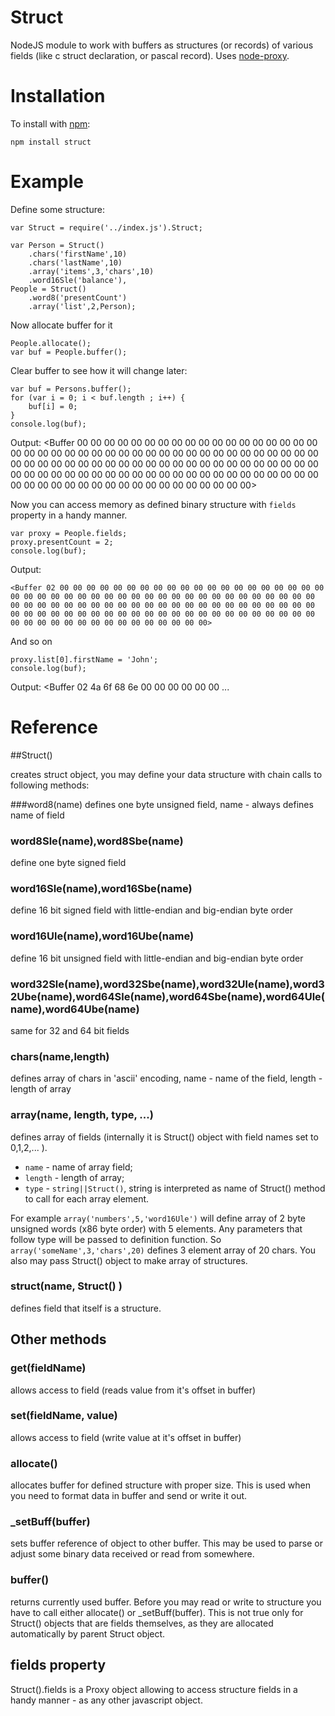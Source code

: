 Struct
======
NodeJS module to work with buffers as structures (or records) of various fields (like c struct declaration, or pascal record).
Uses [node-proxy](https://github.com/samshull/node-proxy).

Installation
============

To install with [npm](http://github.com/isaacs/npm):
 
    npm install struct
    

Example
=======

Define some structure: 

	var Struct = require('../index.js').Struct;
 
	var Person = Struct()
		.chars('firstName',10)
		.chars('lastName',10)
		.array('items',3,'chars',10)
		.word16Sle('balance'),
	People = Struct()
		.word8('presentCount')
		.array('list',2,Person);
		
Now allocate buffer for it
	
	People.allocate();
	var buf = People.buffer();
	
Clear buffer to see how it will change later:
	
	var buf = Persons.buffer();
	for (var i = 0; i < buf.length ; i++) {
  		buf[i] = 0;
	}
	console.log(buf);
	
Output:
	<Buffer 00 00 00 00 00 00 00 00 00 00 00 00 00 00 00 00 00 00 00 00 00 00 00 00 00 00 00 00 00 00 00 00 00 00 00 00 00 00 00 00 00 00 00 00 00 00 00 00 00 00 00 00 00 00 00 00 00 00 00 00 00 00 00 00 00 00 00 00 00 00 00 00 00 00 00 00 00 00 00 00 00 00 00 00 00 00 00 00 00 00 00 00 00 00 00 00 00 00 00 00 00 00 00 00 00>
	
	
Now you can access memory as defined binary structure with `fields` property in a handy manner.		

	var proxy = People.fields;
	proxy.presentCount = 2;
	console.log(buf);
	
Output: 
	
	<Buffer 02 00 00 00 00 00 00 00 00 00 00 00 00 00 00 00 00 00 00 00 00 00 00 00 00 00 00 00 00 00 00 00 00 00 00 00 00 00 00 00 00 00 00 00 00 00 00 00 00 00 00 00 00 00 00 00 00 00 00 00 00 00 00 00 00 00 00 00 00 00 00 00 00 00 00 00 00 00 00 00 00 00 00 00 00 00 00 00 00 00 00 00 00 00 00 00 00 00 00 00 00 00 00 00 00>
	
And so on

	proxy.list[0].firstName = 'John';
	console.log(buf);
	
Output:
	<Buffer 02 4a 6f 68 6e 00 00 00 00 00 00 ...	
	     
Reference
=========

##Struct()

creates struct object, you may define your data structure with chain calls to following methods:

###word8(name)
defines one byte unsigned field, name - always defines name of field

### word8Sle(name),word8Sbe(name)
define one byte signed field

### word16Sle(name),word16Sbe(name)
define 16 bit signed field with little-endian and big-endian byte order

### word16Ule(name),word16Ube(name)
define 16 bit unsigned field with little-endian and big-endian byte order

### word32Sle(name),word32Sbe(name),word32Ule(name),word32Ube(name),word64Sle(name),word64Sbe(name),word64Ule(name),word64Ube(name)
same for 32 and 64 bit fields

### chars(name,length)
defines array of chars in 'ascii' encoding, name - name of the field, length - length of array

### array(name, length, type, ...)
defines array of fields (internally it is Struct() object with field names set to 0,1,2,... ).
 
- `name` - name of array field;
- `length` - length of array;
- `type` - `string||Struct()`, string is interpreted as name of Struct()  method to call for each array element.

For example `array('numbers',5,'word16Ule')` will define array of 2 byte unsigned words (x86 byte order) with 5 elements.
Any parameters that follow type will be passed to definition function. 
So `array('someName',3,'chars',20)` defines 3 element array of 20 chars.
You also may pass Struct() object to make array of structures.

### struct(name, Struct() )   
      
defines field that itself is a structure.

## Other methods

### get(fieldName)
allows access to field (reads value from it's offset in buffer)

### set(fieldName, value)
allows access to field (write value at it's offset in buffer)

### allocate()
allocates buffer for defined structure with proper size. This is used when you need to format data in buffer and send or write it out.
 
### _setBuff(buffer)
sets buffer reference of object to other buffer. This may be used to parse or adjust some binary data received or read from somewhere.

### buffer()
returns currently used buffer. Before you may read or write to structure you have to call either allocate() or _setBuff(buffer). 
This is not true only for Struct() objects that are fields themselves, as they are allocated automatically by parent Struct object.

## fields property
Struct().fields is a Proxy object allowing to access structure fields in a handy manner - as any other javascript object.
 

  
